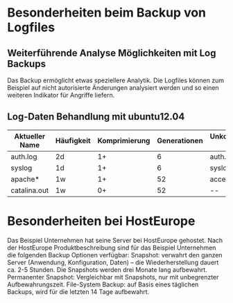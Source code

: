 # Besonderheiten beim Backup von Logfiles 
## Weiterführende Analyse Möglichkeiten mit Log Backups
Das Backup ermöglicht etwas speziellere Analytik. Die Logfiles können zum Beispiel auf nicht autorisierte Änderungen analysiert werden und so einen weiteren Indikator für Angriffe liefern.

## Log-Daten Behandlung mit ubuntu12.04

|Aktueller Name	|Häufigkeit	|Komprimierung	|Generationen	|Unkomprimierter Name	|
| ------------- |-----------| --------- 	| ------------- | ----------------- 	|
|auth.log		|2d			|1+				|6				|auth.log.0				|
|syslog			|1d			|1+				|6				|syslog.0				|
|apache*		|1w			|1+				|52				|access.log.1			|
|catalina.out	|1w			|0+				|52				|--						|

# Besonderheiten bei HostEurope
Das Beispiel Unternehmen hat seine Server  bei HostEurope gehostet. Nach der HostEurope Produktbeschreibung sind für das Beispiel Unternehmen die folgenden Backup Optionen verfügbar:
Snapshot: verwahrt den ganzen Server (Anwendung, Konfiguration, Daten) – die Wiederherstellung dauert ca. 2-5 Stunden. Die Snapshots werden drei Monate lang aufbewahrt.
Permanenter Snapshot: Vergleichbar mit Snapshots, nur mit unbegrenzter Aufbewahrungszeit.
File-System Backup: auf Basis eines täglichen Backups, wird für die letzten 14 Tage aufbewahrt.